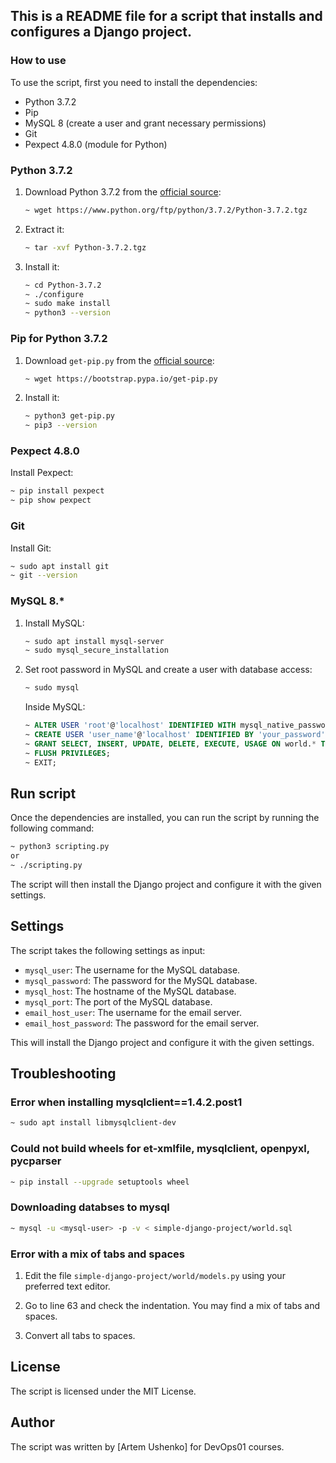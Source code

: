 ## This is a README file for a script that installs and configures a Django project.

### How to use
To use the script, first you need to install the dependencies:

- Python 3.7.2
- Pip
- MySQL 8 (create a user and grant necessary permissions)
- Git
- Pexpect 4.8.0 (module for Python)

### Python 3.7.2

1. Download Python 3.7.2 from the [official source](https://www.python.org/ftp/python/3.7.2/Python-3.7.2.tgz):
   
   ```sh
   ~ wget https://www.python.org/ftp/python/3.7.2/Python-3.7.2.tgz
   ```

2. Extract it:

   ```sh
   ~ tar -xvf Python-3.7.2.tgz
   ```

3. Install it:

   ```sh
   ~ cd Python-3.7.2
   ~ ./configure
   ~ sudo make install
   ~ python3 --version
   ```

### Pip for Python 3.7.2

1. Download `get-pip.py` from the [official source](https://bootstrap.pypa.io/get-pip.py):

   ```sh
   ~ wget https://bootstrap.pypa.io/get-pip.py
   ```

2. Install it:

   ```sh
   ~ python3 get-pip.py
   ~ pip3 --version
   ```
   
### Pexpect 4.8.0

Install Pexpect:
   ```sh
   ~ pip install pexpect
   ~ pip show pexpect 
   ```

### Git

Install Git:

```sh
~ sudo apt install git
~ git --version
```

### MySQL 8.*

1. Install MySQL:

   ```sh
   ~ sudo apt install mysql-server
   ~ sudo mysql_secure_installation
   ```

2. Set root password in MySQL and create a user with database access:

   ```sh
   ~ sudo mysql
   ```
   
   Inside MySQL:
   
   ```sql
   ~ ALTER USER 'root'@'localhost' IDENTIFIED WITH mysql_native_password BY 'your_password';
   ~ CREATE USER 'user_name'@'localhost' IDENTIFIED BY 'your_password';
   ~ GRANT SELECT, INSERT, UPDATE, DELETE, EXECUTE, USAGE ON world.* TO 'user_name'@'localhost';
   ~ FLUSH PRIVILEGES;
   ~ EXIT;
   ```
    
## Run script

Once the dependencies are installed, you can run the script by running the following command:

```sh
~ python3 scripting.py
or
~ ./scripting.py
```

The script will then install the Django project and configure it with the given settings.

## Settings

The script takes the following settings as input:

* `mysql_user`: The username for the MySQL database.
* `mysql_password`: The password for the MySQL database.
* `mysql_host`: The hostname of the MySQL database.
* `mysql_port`: The port of the MySQL database.
* `email_host_user`: The username for the email server.
* `email_host_password`: The password for the email server.

This will install the Django project and configure it with the given settings.

## Troubleshooting

### Error when installing mysqlclient==1.4.2.post1

```sh
~ sudo apt install libmysqlclient-dev
```

### Could not build wheels for et-xmlfile, mysqlclient, openpyxl, pycparser

```sh
~ pip install --upgrade setuptools wheel
```

### Downloading databses to mysql

```sh
~ mysql -u <mysql-user> -p -v < simple-django-project/world.sql
```

### Error with a mix of tabs and spaces

1. Edit the file `simple-django-project/world/models.py` using your preferred text editor.

2. Go to line 63 and check the indentation. You may find a mix of tabs and spaces.

3. Convert all tabs to spaces.

## License

The script is licensed under the MIT License.

## Author

The script was written by [Artem Ushenko] for DevOps01 courses.

